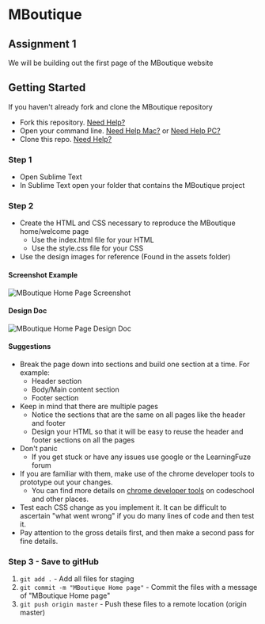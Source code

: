 # MBoutique

## Assignment 1
We will be building out the first page of the MBoutique website

## Getting Started
If you haven't already fork and clone the MBoutique repository
- Fork this repository. <a href="https://github.com/Learning-Fuze/mboutique/blob/git_help/README.md#step-1---forking-the-repo" target="_blank">Need Help?</a>
- Open your command line. <a href="https://github.com/Learning-Fuze/mboutique/blob/git_help/README.md#mac---option-1-right-click" target="_blank">Need Help Mac?</a> or <a href="https://github.com/Learning-Fuze/mboutique/blob/git_help/README.md#windows" target="_blank">Need Help PC?</a>
- Clone this repo. <a href="https://github.com/Learning-Fuze/mboutique/blob/git_help/README.md#step-3---cloning-the-repo" target="_blank">Need Help?</a>

### Step 1
- Open Sublime Text
- In Sublime Text open your folder that contains the MBoutique project

### Step 2
- Create the HTML and CSS necessary to reproduce the MBoutique home/welcome page
	- Use the index.html file for your HTML
	- Use the style.css file for your CSS
- Use the design images for reference (Found in the assets folder)

#### Screenshot Example

<img src="https://github.com/Learning-Fuze/mboutique/blob/master/assets/mboutique_preview/screenshots/Welcome_Screenshot.png?raw=true" alt="MBoutique Home Page Screenshot">

#### Design Doc

<img src="https://github.com/Learning-Fuze/mboutique/blob/master/assets/mboutique_preview/_preview_explained/welcome_exp.png?raw=true" alt="MBoutique Home Page Design Doc">

#### Suggestions
- Break the page down into sections and build one section at a time. For example:
	- Header section
	- Body/Main content section
	- Footer section
- Keep in mind that there are multiple pages
	- Notice the sections that are the same on all pages like the header and footer
	- Design your HTML so that it will be easy to reuse the header and footer sections on all the pages
- Don't panic
	- If you get stuck or have any issues use google or the LearningFuze forum
- If you are familiar with them, make use of the chrome developer tools to prototype out your changes.
	- You can find more details on [chrome developer tools](http://discover-devtools.codeschool.com/) on codeschool and other places. 
- Test each CSS change as you implement it.  It can be difficult to ascertain "what went wrong" if you do many lines of code and then test it.
- Pay attention to the gross details first, and then make a second pass for fine details. 

### Step 3 - Save to gitHub

1. `git add .` - Add all files for staging
2. `git commit -m "MBoutique Home page"` - Commit the files with a message of "MBoutique Home page"
3. `git push origin master` - Push these files to a remote location (origin master)
